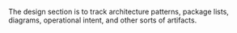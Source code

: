 The design section is to track architecture patterns, package lists, diagrams, operational intent, and other sorts of artifacts.
